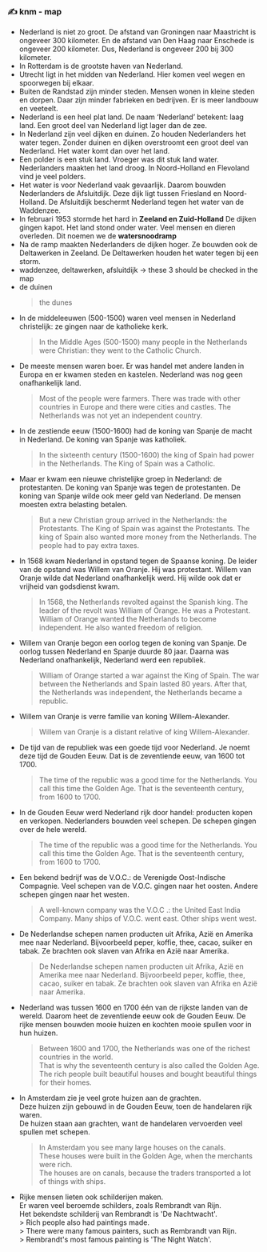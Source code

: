 ### :writing_hand: knm - map
- Nederland is niet zo groot. De afstand van Groningen naar Maastricht is ongeveer 300 kilometer. En de afstand van Den Haag naar Enschede is ongeveer 200 kilometer. Dus, Nederland is ongeveer 200 bij 300 kilometer.
- In Rotterdam is de grootste haven van Nederland.
- Utrecht ligt in het midden van Nederland. Hier komen veel wegen en spoorwegen bij elkaar.
- Buiten de Randstad zijn minder steden. Mensen wonen in kleine steden en dorpen. Daar zijn minder fabrieken en bedrijven. Er is meer landbouw en veeteelt.
- Nederland is een heel plat land.
  De naam ‘Nederland’ betekent: laag land.
  Een groot deel van Nederland ligt lager dan de zee.
- In Nederland zijn veel dijken en duinen.
  Zo houden Nederlanders het water tegen.
  Zonder duinen en dijken overstroomt een groot deel van Nederland.
  Het water komt dan over het land.
- Een polder is een stuk land.
  Vroeger was dit stuk land water.
  Nederlanders maakten het land droog.
  In Noord-Holland en Flevoland vind je veel polders.
- Het water is voor Nederland vaak gevaarlijk.
  Daarom bouwden Nederlanders de Afsluitdijk.
  Deze dijk ligt tussen Friesland en Noord-Holland.
  De Afsluitdijk beschermt Nederland tegen het water van de Waddenzee.
- In februari 1953 stormde het hard in **Zeeland en Zuid-Holland**
  De dijken gingen kapot.
  Het land stond onder water.
  Veel mensen en dieren overleden.
  Dit noemen we de **watersnoodramp**
- Na de ramp maakten Nederlanders de dijken hoger.
  Ze bouwden ook de Deltawerken in Zeeland.
  De Deltawerken houden het water tegen bij een storm.
- waddenzee, deltawerken, afsluitdijk -> these 3 should be checked in the map
- de duinen
    > the dunes
- In de middeleeuwen (500-1500) waren veel mensen in Nederland christelijk: ze gingen naar de katholieke kerk.
    > In the Middle Ages (500-1500) many people in the Netherlands were Christian: they went to the Catholic Church.
- De meeste mensen waren boer.
  Er was handel met andere landen in Europa en er kwamen steden en kastelen.
  Nederland was nog geen onafhankelijk land.
    > Most of the people were farmers.
    > There was trade with other countries in Europe and there were cities and castles.
    > The Netherlands was not yet an independent country.
- In de zestiende eeuw (1500-1600) had de koning van Spanje de macht in Nederland.
  De koning van Spanje was katholiek.
    > In the sixteenth century (1500-1600) the king of Spain had power in the Netherlands.
    > The King of Spain was a Catholic.
- Maar er kwam een nieuwe christelijke groep in Nederland: de protestanten.
  De koning van Spanje was tegen de protestanten.
  De koning van Spanje wilde ook meer geld van Nederland.
  De mensen moesten extra belasting betalen.
    > But a new Christian group arrived in the Netherlands: the Protestants.
    > The King of Spain was against the Protestants.
    > The king of Spain also wanted more money from the Netherlands.
    > The people had to pay extra taxes.
- In 1568 kwam Nederland in opstand tegen de Spaanse koning.
  De leider van de opstand was Willem van Oranje. Hij was protestant.
  Willem van Oranje wilde dat Nederland onafhankelijk werd.
  Hij wilde ook dat er vrijheid van godsdienst kwam.
    > In 1568, the Netherlands revolted against the Spanish king.
    > The leader of the revolt was William of Orange. He was a Protestant.
    > William of Orange wanted the Netherlands to become independent.
    > He also wanted freedom of religion.
- Willem van Oranje begon een oorlog tegen de koning van Spanje.
  De oorlog tussen Nederland en Spanje duurde 80 jaar.
  Daarna was Nederland onafhankelijk, Nederland werd een republiek.
    > William of Orange started a war against the King of Spain.
    > The war between the Netherlands and Spain lasted 80 years.
    > After that, the Netherlands was independent, the Netherlands became a republic.
- Willem van Oranje is verre familie van koning Willem-Alexander.
    > Willem van Oranje is a distant relative of king Willem-Alexander.
- De tijd van de republiek was een goede tijd voor Nederland.
  Je noemt deze tijd de Gouden Eeuw.
  Dat is de zeventiende eeuw, van 1600 tot 1700.
    > The time of the republic was a good time for the Netherlands.
    > You call this time the Golden Age.
    > That is the seventeenth century, from 1600 to 1700.
- In de Gouden Eeuw werd Nederland rijk door handel: producten kopen en verkopen. 
  Nederlanders bouwden veel schepen.
  De schepen gingen over de hele wereld.
    > The time of the republic was a good time for the Netherlands.
    > You call this time the Golden Age.
    > That is the seventeenth century, from 1600 to 1700.
- Een bekend bedrijf was de V.O.C.: de Verenigde Oost-Indische Compagnie.
  Veel schepen van de V.O.C. gingen naar het oosten.
  Andere schepen gingen naar het westen.
    > A well-known company was the V.O.C .: the United East India Company.
    > Many ships of V.O.C. went east.
    > Other ships went west.
- De Nederlandse schepen namen producten uit Afrika, Azië en Amerika mee naar Nederland.
  Bijvoorbeeld peper, koffie, thee, cacao, suiker en tabak.
  Ze brachten ook slaven van Afrika en Azië naar Amerika.
    > De Nederlandse schepen namen producten uit Afrika, Azië en Amerika mee naar Nederland.
    > Bijvoorbeeld peper, koffie, thee, cacao, suiker en tabak.
    > Ze brachten ook slaven van Afrika en Azië naar Amerika.
- Nederland was tussen 1600 en 1700 één van de rijkste landen van de wereld. 
  Daarom heet de zeventiende eeuw ook de Gouden Eeuw.
  De rijke mensen bouwden mooie huizen en kochten mooie spullen voor in hun huizen.  
    > Between 1600 and 1700, the Netherlands was one of the richest countries in the world.  
    > That is why the seventeenth century is also called the Golden Age.  
    > The rich people built beautiful houses and bought beautiful things for their homes.  
- In Amsterdam zie je veel grote huizen aan de grachten.  
  Deze huizen zijn gebouwd in de Gouden Eeuw, toen de handelaren rijk waren.  
  De huizen staan aan grachten, want de handelaren vervoerden veel spullen met schepen.  
    > In Amsterdam you see many large houses on the canals.  
    > These houses were built in the Golden Age, when the merchants were rich.  
    > The houses are on canals, because the traders transported a lot of things with ships.  
- Rijke mensen lieten ook schilderijen maken.  
  Er waren veel beroemde schilders, zoals Rembrandt van Rijn.  
  Het bekendste schilderij van Rembrandt is 'De Nachtwacht'.  
      > Rich people also had paintings made.  
      > There were many famous painters, such as Rembrandt van Rijn.  
      > Rembrandt's most famous painting is 'The Night Watch'.  
  